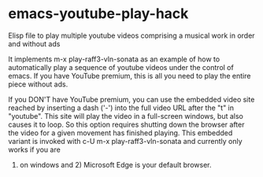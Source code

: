 # emacs-youtube-play-hack
Elisp file to play multiple youtube videos comprising a musical work in order and without ads

It implements m-x play-raff3-vln-sonata as an example of how to automatically
play a sequence of youtube videos under the control of emacs. If you have YouTube
premium, this is all you need to play the entire piece without ads.

If you DON'T have YouTube premium, you can use the embedded video site reached by inserting
a dash ('-') into the full video URL after the "t" in "youtube".  This site will play the
video in a full-screen windows, but also causes it to loop.  So this option requires shutting
down the browser after the video for a given movement has finished playing.  This embedded
variant is invoked with c-U m-x play-raff3-vln-sonata and currently only works if you are
1) on windows and 2) Microsoft Edge is your default browser.
